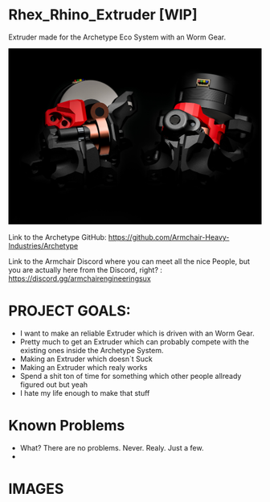 # Rhex_Rhino_Extruder [WIP]
Extruder made for the Archetype Eco System with an Worm Gear.

![6](Images/IMG_0381.jpeg)

Link to the Archetype GitHub: https://github.com/Armchair-Heavy-Industries/Archetype

Link to the Armchair Discord where you can meet all the nice People, but you are actually here from the Discord, right? : https://discord.gg/armchairengineeringsux

# PROJECT GOALS:
- I want to make an reliable Extruder which is driven with an Worm Gear.
- Pretty much to get an Extruder which can probably compete with the existing ones inside the Archetype System.
- Making an Extruder which doesn`t Suck
- Making an Extruder which realy works
- Spend a shit ton of time for something which other people allready figured out but yeah
- I hate my life enough to make that stuff

# Known Problems
- What? There are no problems. Never. Realy. Just a few.
- 
# IMAGES

#
